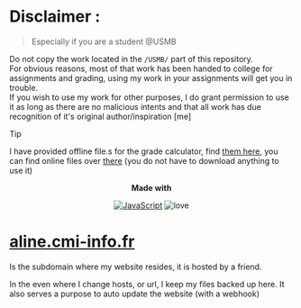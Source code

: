 # Disclaimer :
> Especially if you are a student @USMB

Do not copy the work located in the `/USMB/` part of this repository.\
For obvious reasons, most of that work has been handed to college for assignments and grading, using my work in your assignments will get you in trouble.\
If you wish to use my work for other purposes, I do grant permission to use it as long as there are no malicious intents and that all work has due recognition of it's original author/inspiration [me]


> [!TIP]
> I have provided offline file.s for the grade calculator, find [them here](./grades_calc), you can find online files over [there](http://aline.cmi-info.fr/USMB/COEFS/) (you do not have to download anything to use it)


<div align="center">
<strong> Made with </strong>

[![JavaScript](https://img.shields.io/badge/JavaScript-009cb5?style=flat-square&logo=JavaScript)](https://developer.mozilla.org/en-US/docs/Web/JavaScript)
![love](https://img.shields.io/badge/❤️Love-pink?style=flat-square)

</div>

# [aline.cmi-info.fr](https://aline.cmi-info.fr)
Is the subdomain where my website resides, it is hosted by a friend.

In the even where I change hosts, or url, I keep my files backed up here. 
It also serves a purpose to auto update the website (with a webhook)

